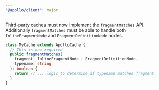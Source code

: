 ```yaml
---
"@apollo/client": major
---
```


Third-party caches must now implement the `fragmentMatches` API. Additionally `fragmentMatches` must be able to handle both `InlineFragmentNode` and `FragmentDefinitionNode` nodes.

```ts
class MyCache extends ApolloCache {
  // This is now required
  public fragmentMatches(
    fragment: InlineFragmentNode | FragmentDefinitionNode,
    typename: string
  ): boolean {
    return // ... logic to determine if typename matches fragment
  }
}
```
